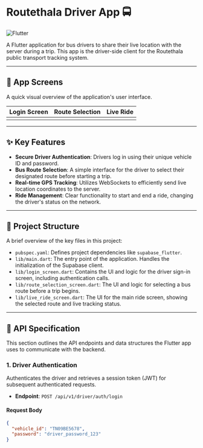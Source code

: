 # Routethala Driver App 🚍

![Flutter](https://img.shields.io/badge/Flutter-%2302569B.svg?style=for-the-badge&logo=Flutter&logoColor=white)

A Flutter application for bus drivers to share their live location with the server during a trip. This app is the driver-side client for the Routethala public transport tracking system.

---

## 📱 App Screens

A quick visual overview of the application's user interface.

| Login Screen | Route Selection | Live Ride |
| :----------: | :---------------: | :---------: |
|  |  |  |

---

## ✨ Key Features

* **Secure Driver Authentication**: Drivers log in using their unique vehicle ID and password.
* **Bus Route Selection**: A simple interface for the driver to select their designated route before starting a trip.
* **Real-time GPS Tracking**: Utilizes WebSockets to efficiently send live location coordinates to the server.
* **Ride Management**: Clear functionality to start and end a ride, changing the driver's status on the network.

---

## 📂 Project Structure

A brief overview of the key files in this project:

* `pubspec.yaml`: Defines project dependencies like `supabase_flutter`.
* `lib/main.dart`: The entry point of the application. Handles the initialization of the Supabase client.
* `lib/login_screen.dart`: Contains the UI and logic for the driver sign-in screen, including authentication calls.
* `lib/route_selection_screen.dart`: The UI and logic for selecting a bus route before a trip begins.
* `lib/live_ride_screen.dart`: The UI for the main ride screen, showing the selected route and live tracking status.

---

## 🔧 API Specification

This section outlines the API endpoints and data structures the Flutter app uses to communicate with the backend.

### 1. Driver Authentication

Authenticates the driver and retrieves a session token (JWT) for subsequent authenticated requests.

* **Endpoint**: `POST /api/v1/driver/auth/login`

#### Request Body

```json
{
  "vehicle_id": "TN09BE5678",
  "password": "driver_password_123"
}
